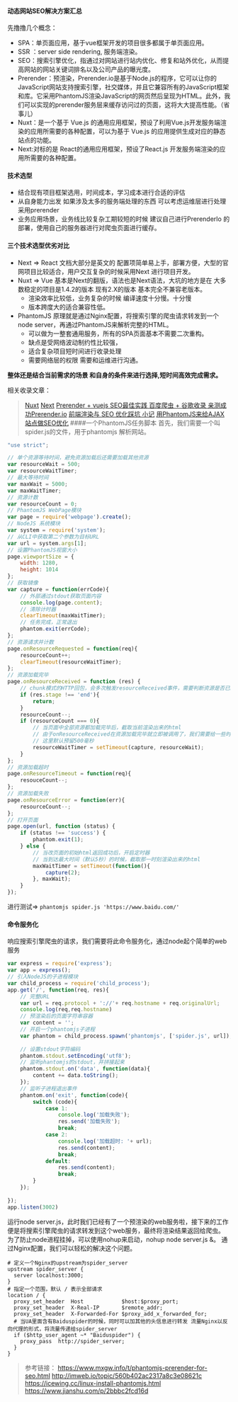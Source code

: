 ####  动态网站SEO解决方案汇总
  先撸撸几个概念：
- SPA：单页面应用，基于vue框架开发的项目很多都属于单页面应用。
- SSR ：server side rendering, 服务端渲染。
- SEO：搜索引擎优化，指通过对网站进行站内优化、修复和站外优化，从而提高网站的网站关键词排名以及公司产品的曝光度。
- Prerender：预渲染，Prerender.io是基于Node.js的程序，它可以让你的JavaScript网站支持搜索引擎，社交媒体，并且它兼容所有的JavaScript框架和库。它采用PhantomJS渲染JavaScript的网页然后呈现为HTML。此外，我们可以实现的prerender服务层来缓存访问过的页面，这将大大提高性能。（省事儿）
- Nuxt：是一个基于 Vue.js 的通用应用框架，预设了利用Vue.js开发服务端渲染的应用所需要的各种配置，可以为基于 Vue.js 的应用提供生成对应的静态站点的功能。
- Next:对标的是 React的通用应用框架，预设了React.js 开发服务端渲染的应用所需要的各种配置。
  
####	技术选型
- 结合现有项目框架选用，时间成本，学习成本进行合适的评估
- 从自身能力出发 如果涉及太多的服务端处理的东西 可以考虑运维层进行处理采用prerender
- 业务应用场景，业务线比较复杂工期较短的时候 建议自己进行PrerenderIo 的部署，使用自己的服务器进行对爬虫页面进行缓存。

####	三个技术选型优劣对比
- Next => React 文档大部分是英文的 配置项简单易上手，部署方便，大型的官网项目比较适合，用户交互复杂的时候采用Next 进行项目开发。
- Nuxt => Vue 基本是Next的翻版，语法也是Next语法，大坑的地方是在 大多数稳定的项目是1.4.2的版本 现有2.X的版本 基本完全不兼容老版本。
  - 渲染效率比较低，业务复杂的时候 编译速度十分慢。十分慢
  - 版本跨度大的适合兼容性低。
- PhantomJS 原理就是通过Nginx配置，将搜索引擎的爬虫请求转发到一个node server，再通过PhantomJS来解析完整的HTML。
  - 可以做为一整套通用服务，所有的SPA页面基本不需要二次重构。
  - 缺点是受网络波动制约性比较强，
  - 适合复杂项目短时间进行收录处理
  - 需要网络层的权限 需要和运维进行沟通。

<b>整体还是结合当前需求的场景 和自身的条件来进行选择,短时间高效完成需求。</b>

相关收录文章：
>[Nuxt](https://zh.nuxtjs.org/guide/)
[Next](https://nextjs.org/)
[Prerender + vuejs SEO最佳实践 百度爬虫 + 谷歌收录 亲测成功](https://www.deboy.cn/prerender-vuejs1-X-SEO-best-practice.html)[Prerender.io](https://blog.csdn.net/niuniuasb/article/details/60957810)
[前端渲染与 SEO 优化踩坑 小记](https://www.v2ex.com/t/302616)
[用PhantomJS来给AJAX站点做SEO优化](http://f2er.info/article/29)
####一个PhantomJS任务脚本
首先，我们需要一个叫spider.js的文件，用于phantomjs 解析网站。
```js
"use strict";

// 单个资源等待时间，避免资源加载后还需要加载其他资源
var resourceWait = 500;
var resourceWaitTimer;
// 最大等待时间
var maxWait = 5000;
var maxWaitTimer;
// 资源计数
var resourceCount = 0;
// PhantomJS WebPage模块
var page = require('webpage').create();
// NodeJS 系统模块
var system = require('system');
// 从CLI中获取第二个参数为目标URL
var url = system.args[1];
// 设置PhantomJS视窗大小
page.viewportSize = {
	width: 1280,
	height: 1014
};
// 获取镜像
var capture = function(errCode){
	// 外部通过stdout获取页面内容
	console.log(page.content);
	// 清除计时器
	clearTimeout(maxWaitTimer);
	// 任务完成，正常退出
	phantom.exit(errCode);
};
// 资源请求并计数
page.onResourceRequested = function(req){
	resourceCount++;
	clearTimeout(resourceWaitTimer);
};
// 资源加载完毕
page.onResourceReceived = function (res) {
	// chunk模式的HTTP回包，会多次触发resourceReceived事件，需要判断资源是否已经end
	if (res.stage !== 'end'){
	    return;
	}
	resourceCount--;
	if (resourceCount === 0){
		// 当页面中全部资源都加载完毕后，截取当前渲染出来的html
		// 由于onResourceReceived在资源加载完毕就立即被调用了，我们需要给一些时间让JS跑解析任务
		// 这里默认预留500毫秒
		resourceWaitTimer = setTimeout(capture, resourceWait);
	}
};
// 资源加载超时
page.onResourceTimeout = function(req){
	resouceCount--;
};
// 资源加载失败
page.onResourceError = function(err){
	resourceCount--;
};
// 打开页面
page.open(url, function (status) {
	if (status !== 'success') {
		phantom.exit(1);
	} else {
		// 当改页面的初始html返回成功后，开启定时器
		// 当到达最大时间（默认5秒）的时候，截取那一时刻渲染出来的html
		maxWaitTimer = setTimeout(function(){
			capture(2);
		}, maxWait);
	}
});
```
进行测试=> `phantomjs spider.js 'https://www.baidu.com/'`
#### 命令服务化
响应搜索引擎爬虫的请求，我们需要将此命令服务化，通过node起个简单的web服务
```js
var express = require('express');
var app = express();
// 引入NodeJS的子进程模块
var child_process = require('child_process');
app.get('/', function(req, res){
    // 完整URL
    var url = req.protocol + '://'+ req.hostname + req.originalUrl;
    console.log(req,req.hostname)
    // 预渲染后的页面字符串容器
    var content = '';
    // 开启一个phantomjs子进程
    var phantom = child_process.spawn('phantomjs', ['spider.js', url]);
    
    // 设置stdout字符编码
    phantom.stdout.setEncoding('utf8');
    // 监听phantomjs的stdout，并拼接起来
    phantom.stdout.on('data', function(data){
        content += data.toString();
    });
    // 监听子进程退出事件
    phantom.on('exit', function(code){
        switch (code){
            case 1:
                console.log('加载失败');
                res.send('加载失败');
                break;
            case 2:
                console.log('加载超时: '+ url);
                res.send(content);
                break;
            default:
                res.send(content);
                break;
        }
    });
    
});
app.listen(3002)
```
运行node server.js，此时我们已经有了一个预渲染的web服务啦，接下来的工作便是将搜索引擎爬虫的请求转发到这个web服务，最终将渲染结果返回给爬虫。
为了防止node进程挂掉，可以使用nohup来启动，nohup node server.js &。
通过Nginx配置，我们可以轻松的解决这个问题。
```ssh
# 定义一个Nginx的upstream为spider_server
upstream spider_server {
  server localhost:3000;
}
# 指定一个范围，默认 / 表示全部请求
location / {
  proxy_set_header  Host            $host:$proxy_port;
  proxy_set_header  X-Real-IP       $remote_addr;
  proxy_set_header  X-Forwarded-For $proxy_add_x_forwarded_for;
  # 当UA里面含有Baiduspider的时候，同时可以加其他的头信息进行转发 流量Nginx以反向代理的形式，将流量传递给spider_server
  if ($http_user_agent ~* "Baiduspider") {
    proxy_pass  http://spider_server;
  }
}
```
>参考链接：
https://www.mxgw.info/t/phantomjs-prerender-for-seo.html
http://imweb.io/topic/560b402ac2317a8c3e08621c
https://icewing.cc/linux-install-phantomjs.html
https://www.jianshu.com/p/2bbbc2fcd16d

